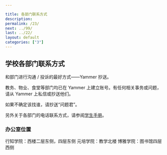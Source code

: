 ```yaml
---

title: 各部门联系方式
description:
permalink: /23/
next: ../99/
last: ../22/
layout: default
categories: ["3"]
---
```


## 学校各部门联系方式

和部门进行沟通 / 投诉的最好方式——Yammer 抄送。

教务、物业、食堂等部门均已在 Yammer 上建立账号。有任何相关事务或问题，请从 Yammer 上私信或抄送他们。

如果不确定该找谁，请抄送“问题君”。

另外关于各部门的电话联系方式，请参阅[学生手册](http://www.pkuschool.edu.cn/shouce/lianxi.html)。

### 办公室位置

行知学院：西楼二层东侧，四层东侧
元培学院：教学北楼
博雅学院：图书馆四层西侧


